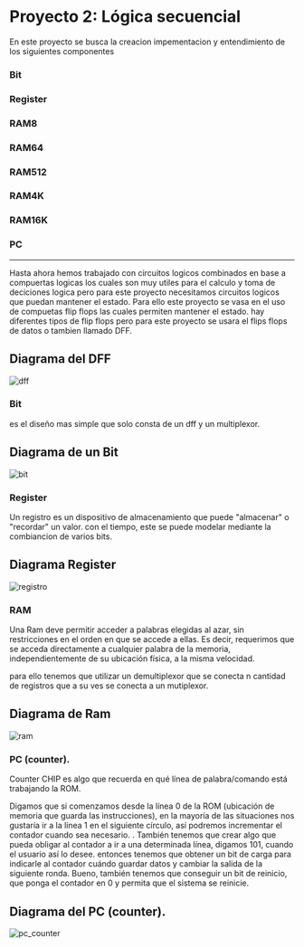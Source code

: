 # Proyecto 2: Lógica secuencial

En este proyecto se busca la creacion impementacion y entendimiento de los siguientes componentes

### Bit

### Register

### RAM8

### RAM64

### RAM512

### RAM4K

### RAM16K

### PC

---

Hasta ahora hemos trabajado con circuitos logicos combinados en base a compuertas logicas los cuales son muy utiles para el
calculo y toma de deciciones logica pero para este proyecto necesitamos circuitos logicos que puedan mantener el estado.
Para ello este proyecto se vasa en el uso de compuetas flip flops las cuales permiten mantener el estado.
hay diferentes tipos de flip flops pero para este proyecto se usara el flips flops de datos o tambien llamado DFF.

## Diagrama del DFF

<image src="/Imagenes/dff.png" alt="dff">

### Bit

es el diseño mas simple que solo consta de un dff y un multiplexor.

## Diagrama de un Bit

<image src="/Imagenes/bit.png" alt="bit">

### Register

Un registro es un dispositivo de almacenamiento que puede "almacenar" o "recordar" un valor.
con el tiempo, este se puede modelar mediante la combiancion de varios bits.

## Diagrama Register

<image src="/Imagenes/registro.png" alt="registro">

### RAM

Una Ram deve permitir acceder a palabras elegidas al azar, sin restricciones en el orden en que
se accede a ellas. Es decir, requerimos que se acceda directamente a cualquier palabra de la
memoria, independientemente de su ubicación física, a la misma velocidad.

para ello tenemos que utilizar un demultiplexor que se conecta n cantidad de registros que a su ves se conecta a un mutiplexor.

## Diagrama de Ram

<image src="/Imagenes/registro.png" alt="ram">

### PC (counter).

Counter CHIP es algo que recuerda en qué línea de palabra/comando está trabajando la ROM.

Digamos que si comenzamos desde la línea 0 de la ROM (ubicación de memoria que guarda las instrucciones), en la mayoría de las situaciones nos gustaría ir a la línea 1 en el siguiente círculo, así podremos incrementar el contador cuando sea necesario. . También tenemos que crear algo que pueda obligar al contador a ir a una determinada línea, digamos 101, cuando el usuario así lo desee. entonces tenemos que obtener un bit de carga para indicarle al contador cuándo guardar datos y cambiar la salida de la siguiente ronda. Bueno, también tenemos que conseguir un bit de reinicio, que ponga el contador en 0 y permita que el sistema se reinicie.

## Diagrama del PC (counter).

<image src="/Imagenes/pc.png" alt="pc_counter">
